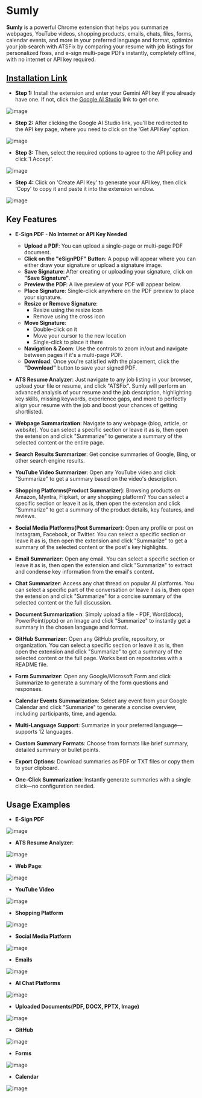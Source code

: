 # Sumly
**Sumly** is a powerful Chrome extension that helps you summarize webpages, YouTube videos, shopping products, emails, chats, files, forms, calendar events, and more in your preferred language and format, optimize your job search with ATSFix by comparing your resume with job listings for personalized fixes, and e-sign multi-page PDFs instantly, completely offline, with no internet or API key required.

## [Installation Link](https://chromewebstore.google.com/detail/honfjipamlobaeefcpggckeghjpolmjj?utm_source=item-share-cb)
- **Step 1:** Install the extension and enter your Gemini API key if you already have one. If not, click the [Google AI Studio](https://aistudio.google.com/app/apikey) link to get one.
  
![image](https://github.com/user-attachments/assets/9f9e3637-724d-4c29-a9eb-6009c4b01b02)

- **Step 2:** After clicking the Google AI Studio link, you'll be redirected to the API key page, where you need to click on the 'Get API Key' option.
  
![image](https://github.com/user-attachments/assets/690a1e9c-13b9-4c16-b0a9-ab904752fcdd)
  
- **Step 3:** Then, select the required options to agree to the API policy and click 'I Accept'.
  
![image](https://github.com/user-attachments/assets/040d4ce5-7396-44bd-b4b8-576475fe018a)
  
- **Step 4:** Click on 'Create API Key' to generate your API key, then click 'Copy' to copy it and paste it into the extension window.
  
![image](https://github.com/user-attachments/assets/f36d9038-7716-4f77-b14a-c55276eb7635)

## Key Features
- **E-Sign PDF - No Internet or API Key Needed**

   -  **Upload a PDF**: You can upload a single-page or multi-page PDF document.  
   -  **Click on the "eSignPDF" Button**: A popup will appear where you can either draw your signature or upload a signature image.  
   -  **Save Signature**: After creating or uploading your signature, click on **"Save Signature"**.  
   -  **Preview the PDF**: A live preview of your PDF will appear below.  
   -  **Place Signature**: Single-click anywhere on the PDF preview to place your signature.  
   -  **Resize or Remove Signature**:  
      - Resize using the resize icon  
      - Remove using the cross icon  
   -  **Move Signature**:  
      - Double-click on it  
      - Move your cursor to the new location  
      - Single-click to place it there  
   -  **Navigation & Zoom**: Use the controls to zoom in/out and navigate between pages if it's a multi-page PDF.  
   -  **Download**: Once you're satisfied with the placement, click the **"Download"** button to save your signed PDF.


- **ATS Resume Analyzer**: Just navigate to any job listing in your browser, upload your file or resume, and click "ATSFix". Sumly will perform an advanced analysis of your resume and the job description, highlighting key skills, missing keywords, experience gaps, and more to perfectly align your resume with the job and boost your chances of getting shortlisted.
- **Webpage Summarization**: Navigate to any webpage (blog, article, or website). You can select a specific section or leave it as is, then open the extension and click "Summarize" to generate a summary of the selected content or the entire page.
- **Search Results Summarizer**: Get concise summaries of Google, Bing, or other search engine results.
- **YouTube Video Summarizer**: Open any YouTube video and click "Summarize" to get a summary based on the video's description.
- **Shopping Platforms(Product Summarizer)**: Browsing products on Amazon, Myntra, Flipkart, or any shopping platform? You can select a specific section or leave it as is, then open the extension and click "Summarize" to get a summary of the product details, key features, and reviews.
- **Social Media Platforms(Post Summarizer)**: Open any profile or post on Instagram, Facebook, or Twitter. You can select a specific section or leave it as is, then open the extension and click "Summarize" to get a summary of the selected content or the post's key highlights.
- **Email Summarizer**: Open any email. You can select a specific section or leave it as is, then open the extension and click "Summarize" to extract and condense key information from the email's content.
- **Chat Summarizer**: Access any chat thread on popular AI platforms. You can select a specific part of the conversation or leave it as is, then open the extension and click "Summarize" for a concise summary of the selected content or the full discussion.
- **Document Summarization**: Simply upload a file - PDF, Word(docx), PowerPoint(pptx) or an Image and click "Summarize" to instantly get a summary in the chosen language and format.
- **GitHub Summarizer**: Open any GitHub profile, repository, or organization. You can select a specific section or leave it as is, then open the extension and click "Summarize" to get a summary of the selected content or the full page. Works best on repositories with a README file.
- **Form Summarizer**: Open any Google/Microsoft Form and click Summarize to generate a summary of the form questions and responses.
- **Calendar Events Summarization**: Select any event from your Google Calendar and click "Summarize" to generate a concise overview, including participants, time, and agenda.
- **Multi-Language Support**: Summarize in your preferred language—supports 12 languages.
- **Custom Summary Formats**: Choose from formats like brief summary, detailed summary or bullet points.
- **Export Options**: Download summaries as PDF or TXT files or copy them to your clipboard.
- **One-Click Summarization**: Instantly generate summaries with a single click—no configuration needed.

## Usage Examples
- **E-Sign PDF**

![image](https://github.com/user-attachments/assets/18497f22-7256-48a4-aac8-6345fff0d39e)

- **ATS Resume Analyzer**:

![image](https://github.com/user-attachments/assets/df6750b1-9e5b-4e26-8e9f-c24ccd4251da)

- **Web Page**:

![image](https://github.com/user-attachments/assets/df3e5261-b8f0-4661-a36a-0d5eebe4c502)

- **YouTube Video**

![image](https://github.com/user-attachments/assets/03d7d50d-d1f1-4e58-b35d-57564c04b45b)

- **Shopping Platform**

![image](https://github.com/user-attachments/assets/b2fb264a-f13a-455f-be07-375c00b5d086)

- **Social Media Platform**

![image](https://github.com/user-attachments/assets/8159dee8-8e5e-4094-a1c1-270edc839732)

- **Emails**

![image](https://github.com/user-attachments/assets/7e698f9d-b3f6-4b95-b6d6-7d9285b955bd)

- **AI Chat Platforms**

![image](https://github.com/user-attachments/assets/ea84d892-7bd4-48a7-a3d1-a1e7902f3d77)

- **Uploaded Documents(PDF, DOCX, PPTX, Image)**

![image](https://github.com/user-attachments/assets/d53461b8-1c4c-48f3-9fe1-f4600382c21b)

- **GitHub**

![image](https://github.com/user-attachments/assets/6b103b37-2462-458a-a2c3-1f2210d9282a)

- **Forms** 

![image](https://github.com/user-attachments/assets/e8b323e2-1c59-4cb1-9848-cd036004063b)

- **Calendar**

![image](https://github.com/user-attachments/assets/ab13c08f-50a6-4753-8a89-2bbe073fc993)











